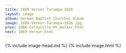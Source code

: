 ```yaml
---
title: 1869 Vernor Tarampa 1926
layout: image
album: German Baptist Churches Album
image: 1869-Vernor-Tarampa-1926.jpg
prev: 1868-Coleyville-Mt_Walker.html
next: 1869-Vernor.html
---
```

{% include image-head.md %}
{% include image.html %}